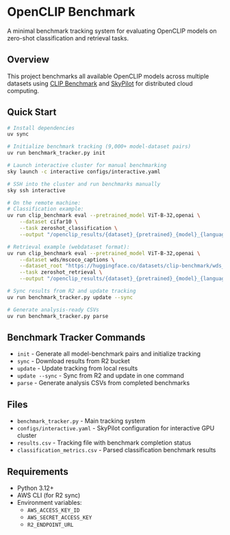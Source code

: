 # OpenCLIP Benchmark

A minimal benchmark tracking system for evaluating OpenCLIP models on zero-shot classification and retrieval tasks.

## Overview

This project benchmarks all available OpenCLIP models across multiple datasets using [CLIP Benchmark](https://github.com/LAION-AI/CLIP_benchmark) and [SkyPilot](https://github.com/skypilot-org/skypilot) for distributed cloud computing.

## Quick Start

```bash
# Install dependencies
uv sync

# Initialize benchmark tracking (9,000+ model-dataset pairs)
uv run benchmark_tracker.py init

# Launch interactive cluster for manual benchmarking
sky launch -c interactive configs/interactive.yaml

# SSH into the cluster and run benchmarks manually
sky ssh interactive

# On the remote machine:
# Classification example:
uv run clip_benchmark eval --pretrained_model ViT-B-32,openai \
    --dataset cifar10 \
    --task zeroshot_classification \
    --output "/openclip_results/{dataset}_{pretrained}_{model}_{language}_{task}.json"

# Retrieval example (webdataset format):
uv run clip_benchmark eval --pretrained_model ViT-B-32,openai \
    --dataset wds/mscoco_captions \
    --dataset_root "https://huggingface.co/datasets/clip-benchmark/wds_mscoco_captions/tree/main" \
    --task zeroshot_retrieval \
    --output "/openclip_results/{dataset}_{pretrained}_{model}_{language}_{task}.json"

# Sync results from R2 and update tracking
uv run benchmark_tracker.py update --sync

# Generate analysis-ready CSVs
uv run benchmark_tracker.py parse
```

## Benchmark Tracker Commands

- `init` - Generate all model-benchmark pairs and initialize tracking
- `sync` - Download results from R2 bucket  
- `update` - Update tracking from local results
- `update --sync` - Sync from R2 and update in one command
- `parse` - Generate analysis CSVs from completed benchmarks

## Files

- `benchmark_tracker.py` - Main tracking system
- `configs/interactive.yaml` - SkyPilot configuration for interactive GPU cluster
- `results.csv` - Tracking file with benchmark completion status
- `classification_metrics.csv` - Parsed classification benchmark results

## Requirements

- Python 3.12+
- AWS CLI (for R2 sync)
- Environment variables:
  - `AWS_ACCESS_KEY_ID` 
  - `AWS_SECRET_ACCESS_KEY`
  - `R2_ENDPOINT_URL`